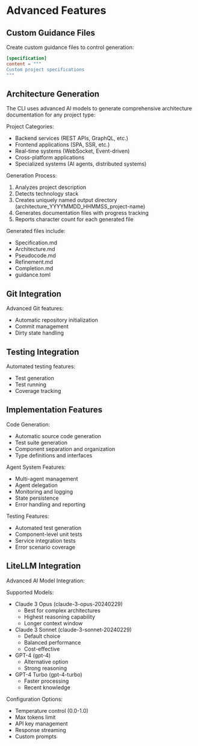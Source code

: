 # Advanced Features

## Custom Guidance Files

Create custom guidance files to control generation:
```toml
[specification]
content = """
Custom project specifications
"""
```

## Architecture Generation
The CLI uses advanced AI models to generate comprehensive architecture documentation for any project type:

Project Categories:
- Backend services (REST APIs, GraphQL, etc.)
- Frontend applications (SPA, SSR, etc.)
- Real-time systems (WebSocket, Event-driven)
- Cross-platform applications
- Specialized systems (AI agents, distributed systems)

Generation Process:
1. Analyzes project description
2. Detects technology stack
3. Creates uniquely named output directory (architecture_YYYYMMDD_HHMMSS_project-name)
4. Generates documentation files with progress tracking
5. Reports character count for each generated file

Generated files include:
- Specification.md
- Architecture.md
- Pseudocode.md
- Refinement.md
- Completion.md
- guidance.toml

## Git Integration

Advanced Git features:
- Automatic repository initialization
- Commit management
- Dirty state handling

## Testing Integration

Automated testing features:
- Test generation
- Test running
- Coverage tracking

## Implementation Features

Code Generation:
- Automatic source code generation
- Test suite generation
- Component separation and organization
- Type definitions and interfaces

Agent System Features:
- Multi-agent management
- Agent delegation
- Monitoring and logging
- State persistence
- Error handling and reporting

Testing Features:
- Automated test generation
- Component-level unit tests
- Service integration tests
- Error scenario coverage

## LiteLLM Integration

Advanced AI Model Integration:

Supported Models:
- Claude 3 Opus (claude-3-opus-20240229)
  - Best for complex architectures
  - Highest reasoning capability
  - Longer context window
- Claude 3 Sonnet (claude-3-sonnet-20240229)
  - Default choice
  - Balanced performance
  - Cost-effective
- GPT-4 (gpt-4)
  - Alternative option
  - Strong reasoning
- GPT-4 Turbo (gpt-4-turbo)
  - Faster processing
  - Recent knowledge

Configuration Options:
- Temperature control (0.0-1.0)
- Max tokens limit
- API key management
- Response streaming
- Custom prompts
